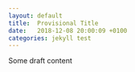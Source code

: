 ```yaml
---
layout: default
title:  Provisional Title
date:   2018-12-08 20:00:09 +0100
categories: jekyll test
---
```


Some draft content

